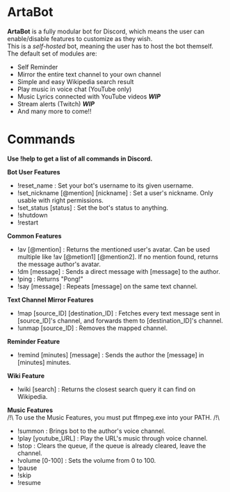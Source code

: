 # ArtaBot
**ArtaBot** is a fully modular bot for Discord, which means the user can enable/disable features to customize as they wish.  
This is a *self-hosted* bot, meaning the user has to host the bot themself.  
The default set of modules are:  
* Self Reminder  
* Mirror the entire text channel to your own channel  
* Simple and easy Wikipedia search result  
* Play music in voice chat (YouTube only)   
* Music Lyrics connected with YouTube videos ***WIP***
* Stream alerts (Twitch) ***WIP***   
* And many more to come!!


# Commands   
**Use !help to get a list of all commands in Discord.**  

**Bot User Features**  
* !reset_name : Set your bot's username to its given username.  
* !set_nickname [@mention] [nickname] : Set a user's nickname. Only usable with right permissions.  
* !set_status [status] : Set the bot's status to anything.  
* !shutdown  
* !restart    

**Common Features**  
* !av [@mention] : Returns the mentioned user's avatar. Can be used multiple like !av [@metion1] [@mention2]. If no mention found, returns the message author's avatar.  
* !dm [message] : Sends a direct message with [message] to the author.  
* !ping : Returns "Pong!"  
* !say [message] : Repeats [message] on the same text channel.    

**Text Channel Mirror Features**  
* !map [source_ID] [destination_ID] : Fetches every text message sent in [source_ID]'s channel, and forwards them to [destination_ID]'s channel.  
* !unmap [source_ID] : Removes the mapped channel.     

**Reminder Feature**  
* !remind [minutes] [message] : Sends the author the [message] in [minutes] minutes.     

**Wiki Feature**  
* !wiki [search] : Returns the closest search query it can find on Wikipedia.     

**Music Features**  
/!\ To use the Music Features, you must put ffmpeg.exe into your PATH. /!\
* !summon : Brings bot to the author's voice channel.  
* !play [youtube_URL] : Play the URL's music through voice channel.  
* !stop : Clears the queue, if the queue is already cleared, leave the channel.  
* !volume [0-100] : Sets the volume from 0 to 100.  
* !pause  
* !skip  
* !resume
